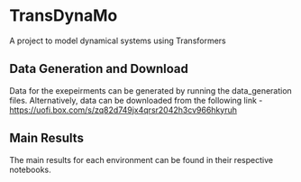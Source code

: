 # TransDynaMo
A project to model dynamical systems using Transformers

## Data Generation and Download
 Data for the exepeirments can be generated by running the data_generation files. Alternatively, data can be downloaded from the following link - https://uofi.box.com/s/zq82d749jx4qrsr2042h3cv966hkyruh
 
 ## Main Results
 The main results for each environment can be found in their respective notebooks.

